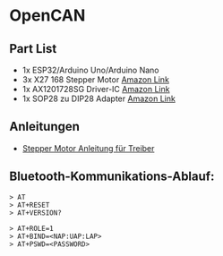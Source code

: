 # OpenCAN

## Part List
- 1x ESP32/Arduino Uno/Arduino Nano
- 3x X27 168 Stepper Motor [Amazon Link](https://shorturl.at/sV0GF)
- 1x AX1201728SG Driver-IC [Amazon Link](https://shorturl.at/P5nwd)
- 1x SOP28 zu DIP28 Adapter [Amazon Link](https://shorturl.at/ZedPl)

## Anleitungen
- [Stepper Motor Anleitung für Treiber](https://guy.carpenter.id.au/gaugette/2017/04/29/switecx25-quad-driver-tests/)

## Bluetooth-Kommunikations-Ablauf:
```
> AT
> AT+RESET
> AT+VERSION?

> AT+ROLE=1
> AT+BIND=<NAP:UAP:LAP>
> AT+PSWD=<PASSWORD>
```
